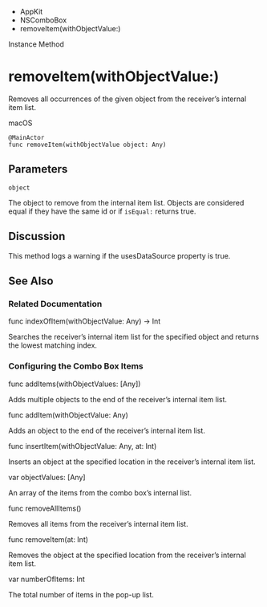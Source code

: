 

- AppKit
- NSComboBox
-  removeItem(withObjectValue:) 

Instance Method

# removeItem(withObjectValue:)

Removes all occurrences of the given object from the receiver’s internal item list.

macOS

``` source
@MainActor
func removeItem(withObjectValue object: Any)
```

## Parameters 

`object`  

The object to remove from the internal item list. Objects are considered equal if they have the same id or if `isEqual:` returns true.

## Discussion

This method logs a warning if the usesDataSource property is true.

## See Also

### Related Documentation

func indexOfItem(withObjectValue: Any) -> Int

Searches the receiver’s internal item list for the specified object and returns the lowest matching index.

### Configuring the Combo Box Items

func addItems(withObjectValues: [Any])

Adds multiple objects to the end of the receiver’s internal item list.

func addItem(withObjectValue: Any)

Adds an object to the end of the receiver’s internal item list.

func insertItem(withObjectValue: Any, at: Int)

Inserts an object at the specified location in the receiver’s internal item list.

var objectValues: [Any]

An array of the items from the combo box’s internal list.

func removeAllItems()

Removes all items from the receiver’s internal item list.

func removeItem(at: Int)

Removes the object at the specified location from the receiver’s internal item list.

var numberOfItems: Int

The total number of items in the pop-up list.

